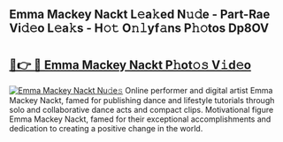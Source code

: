 ## Emma Mackey Nackt L𝚎a𝚔ed N𝚞𝚍e - Part-Rae Vi𝚍𝚎o L𝚎a𝚔s - H𝚘𝚝 O𝚗𝚕yf𝚊ns P𝚑𝚘tos Dp8OV

# <h2><a href="http://kf08jy.oniu.top/?m=Emma+Mackey+Nackt">🔗👉 🔴 Emma Mackey Nackt P𝚑ot𝚘𝚜 V𝚒d𝚎o</a></h2>

[![Emma Mackey Nackt Nu𝚍e𝚜](https://i.imgur.com/0qMVB7G.gif)](http://kf08jy.oniu.top/?m=Emma+Mackey+Nackt)
Online performer and digital artist Emma Mackey Nackt, famed for publishing dance and lifestyle tutorials through solo and collaborative dance acts and compact clips. Motivational figure Emma Mackey Nackt, famed for their exceptional accomplishments and dedication to creating a positive change in the world.  
